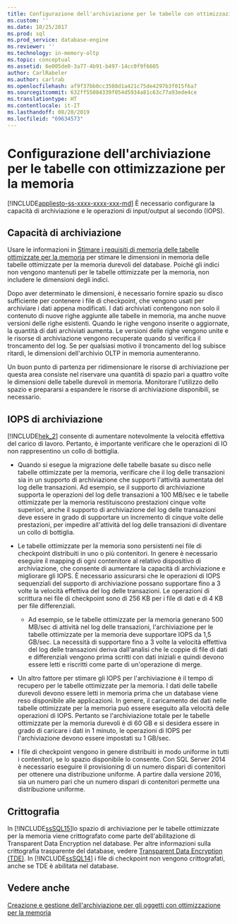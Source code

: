 ```yaml
---
title: Configurazione dell'archiviazione per le tabelle con ottimizzazione per la memoria | Microsoft Docs
ms.custom: ''
ms.date: 10/25/2017
ms.prod: sql
ms.prod_service: database-engine
ms.reviewer: ''
ms.technology: in-memory-oltp
ms.topic: conceptual
ms.assetid: 6e005de0-3a77-4b91-b497-14cc0f9f6605
author: CarlRabeler
ms.author: carlrab
ms.openlocfilehash: af9f37bb0cc3508d1a421c75de4297b3f015f6a7
ms.sourcegitcommit: 632ff55084339f054d5934a81c63c77a93ede4ce
ms.translationtype: HT
ms.contentlocale: it-IT
ms.lasthandoff: 08/20/2019
ms.locfileid: "69634573"
---
```

# <a name="configuring-storage-for-memory-optimized-tables"></a>Configurazione dell'archiviazione per le tabelle con ottimizzazione per la memoria
[!INCLUDE[appliesto-ss-xxxx-xxxx-xxx-md](../../includes/appliesto-ss-xxxx-xxxx-xxx-md.md)]
  È necessario configurare la capacità di archiviazione e le operazioni di input/output al secondo (IOPS).  
  
## <a name="storage-capacity"></a>Capacità di archiviazione  

Usare le informazioni in [Stimare i requisiti di memoria delle tabelle ottimizzate per la memoria](../../relational-databases/in-memory-oltp/estimate-memory-requirements-for-memory-optimized-tables.md) per stimare le dimensioni in memoria delle tabelle ottimizzate per la memoria durevoli del database. Poiché gli indici non vengono mantenuti per le tabelle ottimizzate per la memoria, non includere le dimensioni degli indici. 
 
Dopo aver determinato le dimensioni, è necessario fornire spazio su disco sufficiente per contenere i file di checkpoint, che vengono usati per archiviare i dati appena modificati. I dati archiviati contengono non solo il contenuto di nuove righe aggiunte alle tabelle in memoria, ma anche nuove versioni delle righe esistenti. Quando le righe vengono inserite o aggiornate, la quantità di dati archiviati aumenta. Le versioni delle righe vengono unite e le risorse di archiviazione vengono recuperate quando si verifica il troncamento del log. Se per qualsiasi motivo il troncamento del log subisce ritardi, le dimensioni dell'archivio OLTP in memoria aumenteranno.

Un buon punto di partenza per ridimensionare le risorse di archiviazione per questa area consiste nel riservare una quantità di spazio pari a quattro volte le dimensioni delle tabelle durevoli in memoria. Monitorare l'utilizzo dello spazio e prepararsi a espandere le risorse di archiviazione disponibili, se necessario.
  
## <a name="storage-iops"></a>IOPS di archiviazione  
 [!INCLUDE[hek_2](../../includes/hek-2-md.md)] consente di aumentare notevolmente la velocità effettiva del carico di lavoro. Pertanto, è importante verificare che le operazioni di IO non rappresentino un collo di bottiglia.  
  
-   Quando si esegue la migrazione delle tabelle basate su disco nelle tabelle ottimizzate per la memoria, verificare che il log delle transazioni sia in un supporto di archiviazione che supporti l'attività aumentata del log delle transazioni. Ad esempio, se il supporto di archiviazione supporta le operazioni del log delle transazioni a 100 MB/sec e le tabelle ottimizzate per la memoria restituiscono prestazioni cinque volte superiori, anche il supporto di archiviazione del log delle transazioni deve essere in grado di supportare un incremento di cinque volte delle prestazioni, per impedire all'attività del log delle transazioni di diventare un collo di bottiglia.  
  
-   Le tabelle ottimizzate per la memoria sono persistenti nei file di checkpoint distribuiti in uno o più contenitori. In genere è necessario eseguire il mapping di ogni contenitore al relativo dispositivo di archiviazione, che consente di aumentare la capacità di archiviazione e migliorare gli IOPS. È necessario assicurarsi che le operazioni di IOPS sequenziali del supporto di archiviazione possano supportare fino a 3 volte la velocità effettiva del log delle transazioni. Le operazioni di scrittura nei file di checkpoint sono di 256 KB per i file di dati e di 4 KB per file differenziali.
  
     - Ad esempio, se le tabelle ottimizzate per la memoria generano 500 MB/sec di attività nel log delle transazioni, l'archiviazione per le tabelle ottimizzate per la memoria deve supportare IOPS da 1,5 GB/sec. La necessità di supportare fino a 3 volte la velocità effettiva del log delle transazioni deriva dall'analisi che le coppie di file di dati e differenziali vengono prima scritti con dati iniziali e quindi devono essere letti e riscritti come parte di un'operazione di merge.  
  
- Un altro fattore per stimare gli IOPS per l'archiviazione è il tempo di recupero per le tabelle ottimizzate per la memoria. I dati delle tabelle durevoli devono essere letti in memoria prima che un database viene reso disponibile alle applicazioni. In genere, il caricamento dei dati nelle tabelle ottimizzate per la memoria può essere eseguito alla velocità delle operazioni di IOPS. Pertanto se l'archiviazione totale per le tabelle ottimizzate per la memoria durevoli è di 60 GB e si desidera essere in grado di caricare i dati in 1 minuto, le operazioni di IOPS per l'archiviazione devono essere impostati su 1 GB/sec.  
  
-   I file di checkpoint vengono in genere distribuiti in modo uniforme in tutti i contenitori, se lo spazio disponibile lo consente. Con SQL Server 2014 è necessario eseguire il provisioning di un numero dispari di contenitori per ottenere una distribuzione uniforme. A partire dalla versione 2016, sia un numero pari che un numero dispari di contenitori permette una distribuzione uniforme.
  
## <a name="encryption"></a>Crittografia  
 In [!INCLUDE[ssSQL15](../../includes/sssql15-md.md)]lo spazio di archiviazione per le tabelle ottimizzate per la memoria viene crittografato come parte dell'abilitazione di Transparent Data Encryption nel database. Per altre informazioni sulla crittografia trasparente del database, vedere [Transparent Data Encryption &#40;TDE&#41;](../../relational-databases/security/encryption/transparent-data-encryption.md). In [!INCLUDE[ssSQL14](../../includes/sssql14-md.md)] i file di checkpoint non vengono crittografati, anche se TDE è abilitata nel database.
  
## <a name="see-also"></a>Vedere anche  
 [Creazione e gestione dell'archiviazione per gli oggetti con ottimizzazione per la memoria](../../relational-databases/in-memory-oltp/creating-and-managing-storage-for-memory-optimized-objects.md)  
  
  
